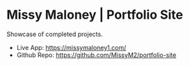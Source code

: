 # Missy Maloney | Portfolio Site

Showcase of completed projects.

*  Live App:  https://missymaloney1.com/
*  Github Repo:  https://github.com/MissyM2/portfolio-site


 
 



     